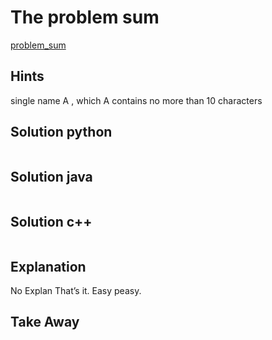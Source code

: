 # The problem sum
[problem_sum](https://codeforces.com/group/P9uFhztGih/contest/401786/problem/C)
## Hints
single name A ,
 which A contains no more than 10 characters
 
## Solution python
```python

```
## Solution java
```java


```
## Solution c++
```c++

```
## Explanation
No Explan
That’s it. Easy peasy. 



## Take Away

